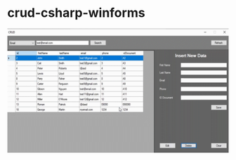# crud-csharp-winforms

![](https://github.com/LuisCorales/crud-csharp-winforms/blob/main/Preview/preview.gif)
